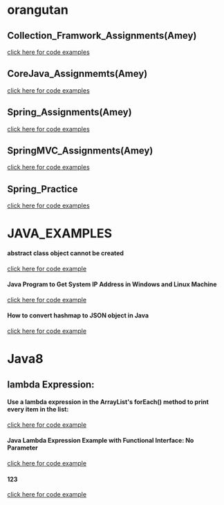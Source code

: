 # orangutan

## Collection_Framwork_Assignments(Amey)
[click here for code examples][1]

[1]:Collection_Framwork_Assignments

## CoreJava_Assignmemts(Amey)
[click here for code examples][2]

[2]:CoreJava_Assignmemts
 

## Spring_Assignments(Amey)
[click here for code examples][3]

[3]:Spring_Assignments
 

## SpringMVC_Assignments(Amey)
[click here for code examples][4]

[4]:SpringMVC_Assignments
  

## Spring_Practice
[click here for code examples][5]

[5]:Spring_Practice
 

# JAVA_EXAMPLES

#### abstract class object cannot be created
[click here for code example][6]

[6]:src/main/java/collections/main/java/corejava/example_abstract/two/App.java

#### Java Program to Get System IP Address in Windows and Linux Machine
[click here for code example][7]

[7]:src/main/java/examples/others/one/App.java

#### How to convert hashmap to JSON object in Java
[click here for code example][8]

[8]:src/main/java/examples/others/two/ConvertToJson.java

#### 

# Java8

## lambda Expression: 

#### Use a lambda expression in the ArrayList's forEach() method to print every item in the list:
[click here for code example][9]

[9]:src/main/java/examples/java8/lambda/one/App2.java

####  Java Lambda Expression Example with Functional Interface: No Parameter
[click here for code example][10]

[10]:src/main/java/examples/java8/lambda/one/App.java


#### 123

[click here for code example](src/main/java/examples/practice/App1.java)


####



